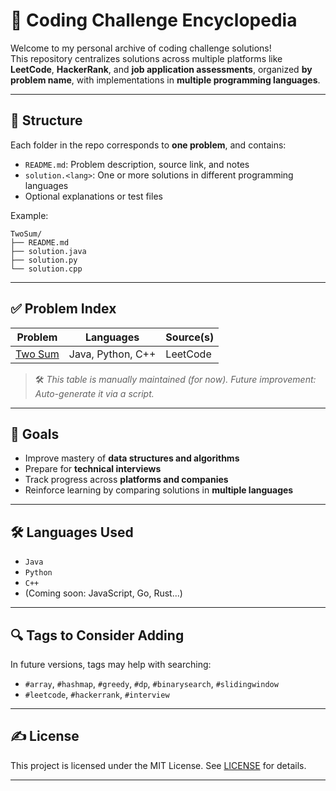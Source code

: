 # 🧠 Coding Challenge Encyclopedia

Welcome to my personal archive of coding challenge solutions!  
This repository centralizes solutions across multiple platforms like **LeetCode**, **HackerRank**, and **job application assessments**, organized **by problem name**, with implementations in **multiple programming languages**.

---

## 📁 Structure

Each folder in the repo corresponds to **one problem**, and contains:
- `README.md`: Problem description, source link, and notes  
- `solution.<lang>`: One or more solutions in different programming languages  
- Optional explanations or test files

Example:

```
TwoSum/
├── README.md
├── solution.java
├── solution.py
└── solution.cpp
```

---

## ✅ Problem Index

| Problem | Languages | Source(s) |
|---------|-----------|-----------|
| [Two Sum](./challenges/two-sum/) | Java, Python, C++ | LeetCode |

> 🛠️ *This table is manually maintained (for now). Future improvement: Auto-generate it via a script.*

---

## 🧭 Goals

- Improve mastery of **data structures and algorithms**
- Prepare for **technical interviews**
- Track progress across **platforms and companies**
- Reinforce learning by comparing solutions in **multiple languages**

---

## 🛠️ Languages Used

- `Java`
- `Python`
- `C++`
- (Coming soon: JavaScript, Go, Rust...)

---

## 🔍 Tags to Consider Adding

In future versions, tags may help with searching:
- `#array`, `#hashmap`, `#greedy`, `#dp`, `#binarysearch`, `#slidingwindow`
- `#leetcode`, `#hackerrank`, `#interview`

---

## ✍️ License

This project is licensed under the MIT License. See [LICENSE](./LICENSE) for details.

---
